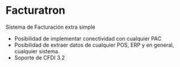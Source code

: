 Facturatron
===========

Sistema de Facturación extra simple

- Posibilidad de implementar conectividad con cualquier PAC
- Posibilidad de extraer datos de cualquier POS, ERP y en general, cualquier sistema.
- Soporte de CFDI 3.2
